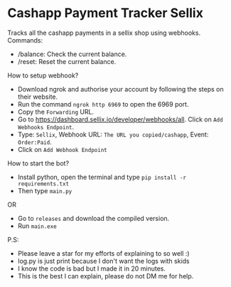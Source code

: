 # Cashapp Payment Tracker Sellix
Tracks all the cashapp payments in a sellix shop using webhooks.
Commands:
- /balance: Check the current balance.
- /reset: Reset the current balance.

How to setup webhook?
- Download ngrok and authorise your account by following the steps on their website.
- Run the command `ngrok http 6969` to open the 6969 port.
- Copy the `Forwarding` URL.
- Go to https://dashboard.sellix.io/developer/webhooks/all. Click on `Add Webhooks Endpoint`.
- Type: `Sellix`, Webhook URL: `The URL you copied/cashapp`, Event: `Order:Paid`.
- Click on `Add Webhook Endpoint`

How to start the bot?
- Install python, open the terminal and type `pip install -r requirements.txt`
- Then type `main.py`

OR

- Go to `releases` and download the compiled version.
- Run `main.exe`

P.S:
- Please leave a star for my efforts of explaining to so well :)
- log.py is just print because I don't want the logs with skids
- I know the code is bad but I made it in 20 minutes.
- This is the best I can explain, please do not DM me for help.
